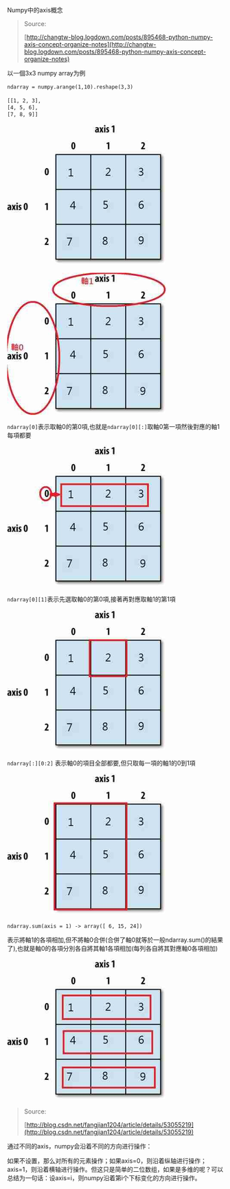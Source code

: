 Numpy中的axis概念

> Source:
>
> [http://changtw-blog.logdown.com/posts/895468-python-numpy-axis-concept-organize-notes](http://changtw-blog.logdown.com/posts/895468-python-numpy-axis-concept-organize-notes)

以一個3x3 numpy array为例

```
ndarray = numpy.arange(1,10).reshape(3,3)

[[1, 2, 3], 
[4, 5, 6], 
[7, 8, 9]]
```

![](/assets/axis_1.jpg)

![](/assets/axis_2.jpg)

`ndarray[0]`表示取軸0的第0項,也就是`ndarray[0][:]`取軸0第一項然後對應的軸1每項都要

![](/assets/axis_3.jpg)

`ndarray[0][1]`表示先選取軸0的第0項,接著再對應取軸1的第1項

![](/assets/axis_4.jpg)

`ndarray[:][0:2]` 表示軸0的項目全部都要,但只取每一項的軸1的0到1項

![](/assets/axis_5.jpg)

```
ndarray.sum(axis = 1) -> array([ 6, 15, 24])
```

表示將軸1的各項相加,但不將軸0合併\(合併了軸0就等於一般ndarray.sum\(\)的結果了\),也就是軸0的各項分別各自將其軸1各項相加\(每列各自將其對應軸0各項相加\)

![](/assets/axis_6.jpg)

> Source:
>
> [http://blog.csdn.net/fangjian1204/article/details/53055219](http://blog.csdn.net/fangjian1204/article/details/53055219)

通过不同的axis，numpy会沿着不同的方向进行操作：

如果不设置，那么对所有的元素操作；如果axis=0，则沿着纵轴进行操作；axis=1，则沿着横轴进行操作。但这只是简单的二位数组，如果是多维的呢？可以总结为一句话：设axis=i，则numpy沿着第i个下标变化的方向进行操作。

